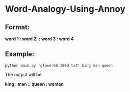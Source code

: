 # Word-Analogy-Using-Annoy

## Format:

**word 1 : word 2 :: word 3 : word 4**

## Example:
```
python main.py 'glove.6B.100d.txt' king man queen
```
The output will be:

**king : man :: queen : woman**
